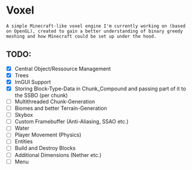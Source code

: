 # Voxel
``A simple Minecraft-like voxel engine I'm currently working on (based on OpenGL), created to gain a better understanding of binary greedy meshing and how Minecraft could be set up under the hood. ``

## TODO:
- [X] Central Object/Ressource Management
- [X] Trees
- [X] ImGUI Support
- [X] Storing Block-Type-Data in Chunk_Compound and passing part of it to the SSBO (per chunk)
- [ ] Multithreaded Chunk-Generation
- [ ] Biomes and better Terrain-Generation
- [ ] Skybox
- [ ] Custom Framebuffer (Anti-Aliasing, SSAO etc.)
- [ ] Water
- [ ] Player Movement (Physics)
- [ ] Entities
- [ ] Build and Destroy Blocks
- [ ] Additional Dimensions (Nether etc.)
- [ ] Menu